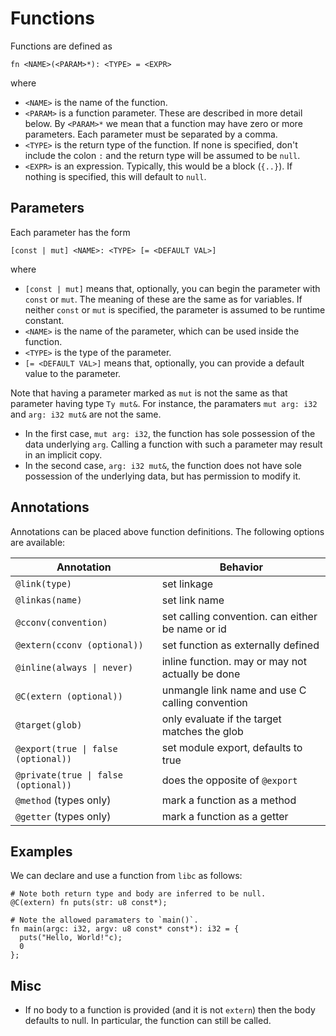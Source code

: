 # Functions

Functions are defined as
```
fn <NAME>(<PARAM>*): <TYPE> = <EXPR>
```
where
- `<NAME>` is the name of the function.
- `<PARAM>` is a function parameter. These are described in more detail below. By `<PARAM>*` we mean that a function may have zero or more parameters. Each parameter must be separated by a comma.
- `<TYPE>` is the return type of the function. If none is specified, don't include the colon `:` and the return type will be assumed to be `null`.
- `<EXPR>` is an expression. Typically, this would be a block (`{..}`). If nothing is specified, this will default to `null`.

## Parameters 

Each parameter has the form 
```
[const | mut] <NAME>: <TYPE> [= <DEFAULT VAL>]
```
where 
- `[const | mut]` means that, optionally, you can begin the parameter with `const` or `mut`. The meaning of these are the same as for variables. If neither `const` or `mut` is specified, the parameter is assumed to be runtime constant.  
- `<NAME>` is the name of the parameter, which can be used inside the function.
- `<TYPE>` is the type of the parameter.
- `[= <DEFAULT VAL>]` means that, optionally, you can provide a default value to the parameter. 

Note that having a parameter marked as `mut` is not the same as that parameter having type `Ty mut&`. For instance, the paramaters `mut arg: i32` and `arg: i32 mut&` are not the same.
- In the first case, `mut arg: i32`, the function has sole possession of the data underlying `arg`. Calling a function with such a parameter may result in an implicit copy.
- In the second case, `arg: i32 mut&`, the function does not have sole possession of the underlying data, but has permission to modify it.

## Annotations

Annotations can be placed above function definitions. The following options are available:

| Annotation                          | Behavior                                         |
| ----------------------------------- | ------------------------------------------------ |
| `@link(type)`                       | set linkage                                      |
| `@linkas(name)`                     | set link name                                    |
| `@cconv(convention)`                | set calling convention. can either be name or id |
| `@extern(cconv (optional))`         | set function as externally defined               |
| <code>@inline(always &#x7c; never)</code>          | inline function. may or may not actually be done |
| `@C(extern (optional))`             | unmangle link name and use C calling convention  |
| `@target(glob)`                     | only evaluate if the target matches the glob     |
| <code>@export(true &#x7c; false (optional))</code> | set module export, defaults to true              |
| <code>@private(true &#x7c; false (optional))</code> | does the opposite of `@export`                   |
| `@method` (types only)              | mark a function as a method                      |
| `@getter` (types only)              | mark a function as a getter                      |

## Examples

We can declare and use a function from `libc` as follows:
```
# Note both return type and body are inferred to be null.
@C(extern) fn puts(str: u8 const*); 

# Note the allowed paramaters to `main()`.
fn main(argc: i32, argv: u8 const* const*): i32 = {
  puts("Hello, World!"c);
  0
};
```

## Misc

- If no body to a function is provided (and it is not `extern`) then the body defaults to null. In particular, the function can still be called.

